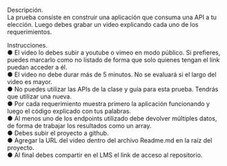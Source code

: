 Descripción. <br>
La prueba consiste en construir una aplicación que consuma una API a tu elección. Luego
debes grabar un video explicando cada uno de los requerimientos.

Instrucciones. <br>
● El video lo debes subir a youtube o vimeo en modo público. Si prefieres, puedes
marcarlo como no listado de forma que solo quienes tengan el link puedan acceder a
él. <br>
● El video no debe durar más de 5 minutos. No se evaluará si el largo del video es
mayor. <br>
● No puedes utilizar las APIs de la clase y guía para esta prueba. Tendrás que utilizar
una nueva. <br>
● Por cada requerimiento muestra primero la aplicación funcionando y luego el código
explicado con tus palabras. <br>
● Al menos uno de los endpoints utilizado debe devolver múltiples datos, de forma de
trabajar los resultados como un array. <br>
● Debes subir el proyecto a github. <br>
● Agregar la URL del video dentro del archivo Readme.md en la raíz del proyecto. <br>
● Al final debes compartir en el LMS el link de acceso al repositorio. <br>
